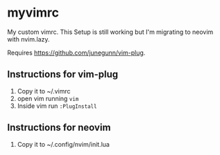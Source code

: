 # myvimrc

My custom vimrc. This Setup is still working but I'm migrating to neovim with nvim.lazy.

Requires https://github.com/junegunn/vim-plug.

## Instructions for  vim-plug 

1. Copy it to ~/.vimrc
2. open vim  running `vim`
3. Inside vim run `:PlugInstall`

## Instructions for neovim

1. Copy it to ~/.config/nvim/init.lua


